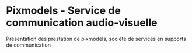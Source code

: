 # Pixmodels - Service de communication audio-visuelle
Présentation des prestation de pixmodels, société de services en supports de communication
